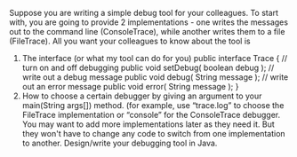 Suppose you are writing a simple debug tool for your
colleagues. To start with, you are going to provide 2
implementations - one writes the messages out to the
command line (ConsoleTrace), while another writes them
to a file (FileTrace). All you want your colleagues to know
about the tool is
1) The interface (or what my tool can do for you)
public interface Trace {
// turn on and off debugging
public void setDebug( boolean debug );
// write out a debug message
public void debug( String message );
// write out an error message
public void error( String message );
}
2) How to choose a certain debugger by giving an argument
to your main(String args[]) method. (for example, use
“trace.log” to choose the FileTrace implementation or
“console” for the ConsoleTrace debugger.
You may want to add more implementations later as they
need it. But they won't have to change any code to switch
from one implementation to another. Design/write your
debugging tool in Java.
